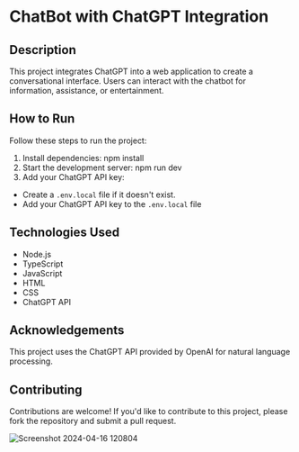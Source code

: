 # ChatBot with ChatGPT Integration

## Description

This project integrates ChatGPT into a web application to create a conversational interface. Users can interact with the chatbot for information, assistance, or entertainment.

## How to Run

Follow these steps to run the project:

1. Install dependencies: npm install
2. Start the development server: npm run dev
3. Add your ChatGPT API key:
- Create a `.env.local` file if it doesn't exist.
- Add your ChatGPT API key to the `.env.local` file

## Technologies Used

- Node.js
- TypeScript
- JavaScript
- HTML
- CSS
- ChatGPT API

## Acknowledgements

This project uses the ChatGPT API provided by OpenAI for natural language processing.

## Contributing

Contributions are welcome! If you'd like to contribute to this project, please fork the repository and submit a pull request.


![Screenshot 2024-04-16 120804](https://github.com/muhammednawaf/ChatBot/assets/111062573/48050d3a-ce0b-483d-aa8e-b078e2a2e650)



